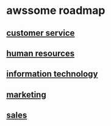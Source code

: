 # awssome roadmap

## [customer service](customer-service/2017-11-11-index.md)
## [human resources](human-resources/2017-11-11-index.md)
## [information technology](information-technology/2017-11-11-index.md)
## [marketing](marketing/2017-11-11-index.md)
## [sales](sales/2017-11-11-index.md)
